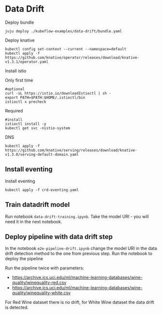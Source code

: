 # Data Drift

Deploy bundle

````
juju deploy ./kubeflow-examples/data-drift/bundle.yaml
````

Deploy knative

```
kubectl config set-context --current --namespace=default
kubectl apply -f https://github.com/knative/operator/releases/download/knative-v1.3.1/operator.yaml
```

Install istio

Only first time

```
#optional
curl -sL https://istio.io/downloadIstioctl | sh -
export PATH=$PATH:$HOME/.istioctl/bin
istioctl x precheck
```

Required

```
#install
istioctl install -y
kubectl get svc -nistio-system
```

DNS

```
kubectl apply -f https://github.com/knative/serving/releases/download/knative-v1.3.0/serving-default-domain.yaml
```

## Install eventing

Install eventing

```
kubectl apply -f crd-eventing.yaml
```

## Train datadrift model

Run notebook `data-drift-training.ipynb`. Take the model URI - you will need it
in the next notebook.

## Deploy pipeline with data drift step

In the notebook `e2e-pipeline-drift.ipynb` change the model URI in the data
drift detection method to the one from previous step. Run the notebook to deploy
the pipeline

Run the pipeline twice with parameters:

- https://archive.ics.uci.edu/ml/machine-learning-databases/wine-quality/winequality-red.csv
- https://archive.ics.uci.edu/ml/machine-learning-databases/wine-quality/winequality-white.csv

For Red Wine dataset there is no drift, for White Wine dataset the data drift is
detected.

